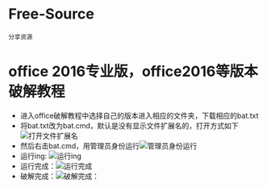 # Free-Source
    分享资源

# office 2016专业版，office2016等版本破解教程
  - 进入office破解教程中选择自己的版本进入相应的文件夹，下载相应的bat.txt
  - 将bat.txt改为bat.cmd，默认是没有显示文件扩展名的，打开方式如下![打开文件扩展名]('https://pic3.zhimg.com/80/v2-132b3a57a1be0eee203775529e6f3c02_hd.jpg')
  - 然后右击bat.cmd，用管理员身份运行![管理员身份运行]('https://pic2.zhimg.com/80/v2-a8edacb5e790ccae2819e58286f5763f_hd.jpg')
  - 运行ing: ![运行ing]('https://pic4.zhimg.com/80/v2-6e9a56bba03bfc1a47edb277b0f07625_hd.jpg')
  - 运行完成：![运行完成]('https://pic3.zhimg.com/80/v2-cf474511e4343585a8471b10c937f21d_hd.jpg')
  - 破解完成：![破解完成：]('https://pic4.zhimg.com/80/v2-df6d0820be380896756cdf913b91baa7_hd.jpg')

